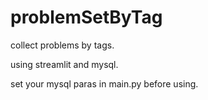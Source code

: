 # problemSetByTag
collect problems by tags.

using streamlit and mysql.

set your mysql paras in main.py before using.
